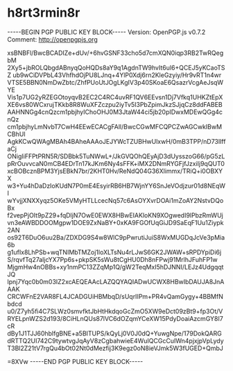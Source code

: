 # h8rt3rmin8r


-----BEGIN PGP PUBLIC KEY BLOCK-----
Version: OpenPGP.js v0.7.2
Comment: http://openpgpjs.org

xsBNBFl/BwcBCADIZe+dUv/+6hvGSNF33cho5d7cmXQN0iqp3RB2TwRQegbM
2Xy5+jbROLQbgdABnyqQoHQDs8aY9q1AgdnTW9hvIt6ul6+QCEJ5yKCaoTSZ
ub9wCiDVPbL43VhfhdOjPU8LJnq+4YlP0Xdj6rn2KleGzyiy/Hr9vRT1n4wr
VTSE5BBN0NmDwZbtc/ZhfPUoUtJOgLKgIV3p40SKoaE6QsazrVcgAeJsqWYE
Vis1p7UG2yRZEGOtoyqvB2EC2C4RC4uvRF1QV6EEvsn1Dj7Vfkq1UHKZtEpX
XE6vs80WCxrujTKkb8R8WuXFZczpu2iyTv5I3PbZpimJkzSJjqCz8ddFABEB
AAHNNGg4cnQzcm1pbjhyIChoOHJ0M3JtaW44ci5jb20pIDwxMDEwQGg4cnQz
cm1pbjhyLmNvbT7CwH4EEwECACgFAll/BwcCGwMFCQPCZwAGCwkIBwMCBhUI
AgkKCwQWAgMBAh4BAheAAAoJEJYWcTZUBHwUlxwH/0mB3TPP/nD73lIffaCj
ONigIiFFPtPRN5R/SDBbk5TuNWwL+/JkGVQOhQEyAjD3dUysszoG66/pG5zL
pRrOuvvcaN0mCB4EDrTn17kJKm6Ny4sFFK+iMX2DNmRYGFjfJzxiIj9qQUT0
xcBOBcznBPM3YjsEBkN7br/2KHT0Hv/ReNdQ04G36Xlimmx/TRiQ+i0OBXYX
w3+Yu4hDaDzIoKUdN7P0mE4EsyirRB6HB7WjnYY6SnJeVOdjzur01d8NEqWI
wYvjjXNXXyqz5OKe5VMyHTLLcecNq57c6AsOYXvrDOAi1mZoAY2NstvDQoBx
f2vepPjOIt9pZ29+fqDljN7OwE0EWX8HBwEIAKloKN9XOgwedI9lPbzRmWUj
vn3eAWBDDOOMgpw1DOE9ZxNaBY+0xKA9FGOfUqGiJD9SaEqF1Uu1Ziypk2AN
os92T6DuO6uu2Ba/ZDXDG9S4w8WlC9pPwrutiJuiS8WxMUGDqJcVe3pMia6b
g1ufIx8LhPSb+wqTNIMbTMZoj1loXLTsNu4rLJwS6GK2JWAW+sRPDYpiDi6j
S/rqvfTq27aljcYX7Pp6s+pkpSK5sWu8tCgHU0Dh8nFPwj91MrlhJFuhFP1w
MjgmHw4nOBBs+xy1nmPC13ZZqMp1Q/gW2TeqMxI5hDJNNI/LEJz4UdgqqtJQ
lpnj7Yqc0b0m03IZ2xcAEQEAAcLAZQQYAQIADwUCWX8HBwIbDAUJA8JnAAAK
CRCWFnE2VAR8FL4JCADGUiHBMbqD/sUqrIIPm+PR4vQamGygy+4BBMfNbdcd
u0/Z7yh5fi4C7SLWz0smvfktJbHtHkdqoGcZmO5XW9eDct09zBt9+fp3Ot/V
RYELpnWZS2d193/8CiHLnQUs87lVC6dOZqmYCeXW15PdyDoaiAzcmGY8I7cR
dBy1J1TJJ60hblfgBNE+a5BITUPS/kQyLj0V0J0dQ+YuwgNpe/179DokQARG
dRTTQ2UI742C9tywtvgJqAyV8zCgbahwieE4WuIQCGcCuIWn4pjxjpVpLydy
T3Bl2Z21tV7rgQu4bOt02Nt0dMezfij3K9egz0oN8ieVJmk5W3fUGED+QmbJ

=8XVw
-----END PGP PUBLIC KEY BLOCK-----

